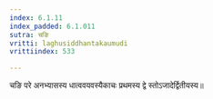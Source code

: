 ```yaml
---
index: 6.1.11
index_padded: 6.1.011
sutra: चङि
vritti: laghusiddhantakaumudi
vrittiindex: 533

---
```

चङि परे अनभ्यासस्य धात्ववयवस्यैकाचः प्रथमस्य द्वे स्तोऽजादेर्द्वितीयस्य॥